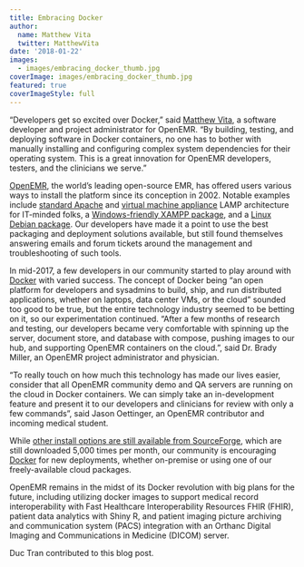 ```yaml
---
title: Embracing Docker
author:
  name: Matthew Vita
  twitter: MatthewVita
date: '2018-01-22'
images:
  - images/embracing_docker_thumb.jpg
coverImage: images/embracing_docker_thumb.jpg
featured: true
coverImageStyle: full
---
```


“Developers get so excited over Docker,” said [Matthew Vita](https://twitter.com/MatthewVita), a software developer and project administrator for OpenEMR. “By building, testing, and deploying software in Docker containers, no one has to bother with manually installing and configuring complex system dependencies for their operating system. This is a great innovation for OpenEMR developers, testers, and the clinicians we serve.”

[OpenEMR](http://open-emr.org), the world’s leading open-source EMR, has offered users various ways to install the platform since its conception in 2002. Notable examples include [standard Apache](http://www.open-emr.org/wiki/index.php/OpenEMR_Downloads) and [virtual machine appliance](http://www.open-emr.org/wiki/index.php/OpenEMR_Downloads#Appliance) LAMP architecture for IT-minded folks, a [Windows-friendly XAMPP package](http://www.open-emr.org/wiki/index.php/OpenEMR_Downloads#Windows:_Pre-installed_OpenEMR_with_the_XAMPP_Package), and a [Linux Debian package](http://www.open-emr.org/wiki/index.php/OpenEMR_Downloads#Ubuntu_.2F_Mint_.2F_Debian). Our developers have made it a point to use the best packaging and deployment solutions available, but still found themselves answering emails and forum tickets around the management and troubleshooting of such tools.

In mid-2017, a few developers in our community started to play around with [Docker](https://hub.docker.com/r/openemr/openemr/) with varied success. The concept of Docker being “an open platform for developers and sysadmins to build, ship, and run distributed applications, whether on laptops, data center VMs, or the cloud” sounded too good to be true, but the entire technology industry seemed to be betting on it, so our experimentation continued. “After a few months of research and testing, our developers became very comfortable with spinning up the server, document store, and database with compose, pushing images to our hub, and supporting OpenEMR containers on the cloud.”, said Dr. Brady Miller, an OpenEMR project administrator and physician.

“To really touch on how much this technology has made our lives easier, consider that all OpenEMR community demo and QA servers are running on the cloud in Docker containers. We can simply take an in-development feature and present it to our developers and clinicians for review with only a few commands”, said Jason Oettinger, an OpenEMR contributor and incoming medical student.

While [other install options are still available from SourceForge](https://sourceforge.net/projects/openemr/), which are still downloaded 5,000 times per month, our community is encouraging [Docker](https://hub.docker.com/r/openemr/openemr/) for new deployments, whether on-premise or using one of our freely-available cloud packages.

OpenEMR remains in the midst of its Docker revolution with big plans for the future, including utilizing docker images to support medical record interoperability with Fast Healthcare Interoperability Resources FHIR (FHIR), patient data analytics with Shiny R, and patient imaging picture archiving and communication system (PACS) integration with an Orthanc Digital Imaging and Communications in Medicine (DICOM) server.

Duc Tran contributed to this blog post.
